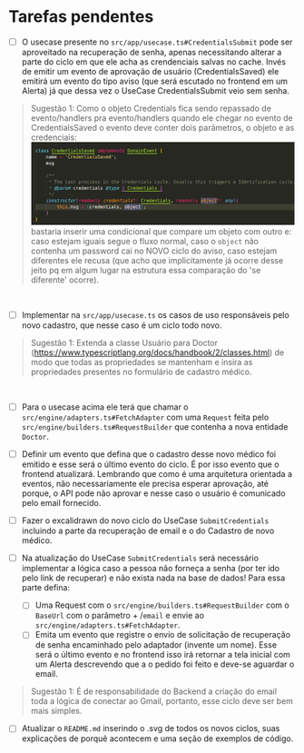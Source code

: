 # Tarefas pendentes

- [ ] O usecase presente no `src/app/usecase.ts#CredentialsSubmit` pode ser aproveitado na recuperação de senha, apenas necessitando alterar a parte do ciclo em que ele acha as crendenciais salvas no cache. Invés de emitir um evento de aprovação de usuário (CredentialsSaved) ele emitirá um evento do tipo aviso (que será escutado no frontend em um Alerta) já que dessa vez o UseCase CredentialsSubmit veio sem senha.
>Sugestão 1: Como o objeto Credentials fica sendo repassado de evento/handlers pra evento/handlers quando ele chegar no evento de CredentialsSaved o evento deve conter dois parâmetros, o objeto e as credenciais:
>![código do CredentialsSaved](./assets/Captura%20de%20tela%20de%202022-11-10%2012-26-38.png)
>bastaria inserir uma condicional que compare um objeto com outro e: caso estejam iguais segue o fluxo normal, caso o `object` não contenha um password cai no NOVO ciclo do aviso, caso estejam diferentes ele recusa (que acho que implicitamente já ocorre desse jeito pq em algum lugar na estrutura essa comparação do 'se diferente' ocorre).

<br>

- [ ] Implementar na `src/app/usecase.ts` os casos de uso responsáveis pelo novo cadastro, que nesse caso é um ciclo todo novo.
>Sugestão 1: Extenda a classe Usuário para Doctor (https://www.typescriptlang.org/docs/handbook/2/classes.html) de modo que todas as propriedades se mantenham e insira as propriedades presentes no formulário de cadastro médico.

<br>

- [ ] Para o usecase acima ele terá que chamar o `src/engine/adapters.ts#FetchAdapter` com uma `Request` feita pelo `src/engine/builders.ts#RequestBuilder` que contenha a nova entidade `Doctor`. 

- [ ] Definir um evento que defina que o cadastro desse novo médico foi emitido e esse será o último evento do ciclo. É por isso evento que o frontend atualizará. Lembrando que como é uma arquitetura orientada a eventos, não necessariamente ele precisa esperar aprovação, até porque, o API pode não aprovar e nesse caso o usuário é comunicado pelo email fornecido.

- [ ] Fazer o excalidrawn do novo ciclo do UseCase `SubmitCredentials` incluindo a parte da recuperação de email e o do Cadastro de novo médico.

- [ ] Na atualização do UseCase `SubmitCredentials` será necessário implementar a lógica caso a pessoa não forneça a senha (por ter ido pelo link de recuperar) e não exista nada na base de dados! Para essa parte defina:
    - [ ] Uma Request com o `src/engine/builders.ts#RequestBuilder` com o `BaseUrl` com o parâmetro + /`email` e envie ao `src/engine/adapters.ts#FetchAdapter`. 
    - [ ] Emita um evento que registre o envio de solicitação de recuperação de senha encaminhado pelo adaptador (invente um nome). Esse será o último evento e no frontend isso irá retornar a tela inicial com um Alerta descrevendo que a o pedido foi feito e deve-se aguardar o email.
>Sugestão 1: É de responsabilidade do Backend a criação do email toda a lógica de conectar ao Gmail, portanto, esse ciclo deve ser bem mais simples.

- [ ] Atualizar o `README.md` inserindo o .svg de todos os novos ciclos, suas explicações de porquê acontecem e uma seção de exemplos de código.